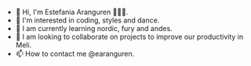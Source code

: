 - 👋 Hi, I'm Estefania Aranguren 👩🏻‍🦱.
- 👀 I'm interested in coding, styles and dance.
- 🌱 I am currently learning nordic, fury and andes.
- 💞️ I am looking to collaborate on projects to improve our productivity in Meli.
- 📫 How to contact me @earanguren.

<!---
earanguren/earanguren is a ✨ special ✨ repository because its `README.md` (this file) appears on your GitHub profile.
You can click the Preview link to take a look at your changes.
--->
